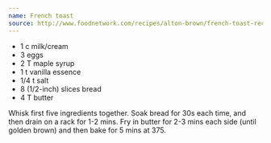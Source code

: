 ```yaml
---
name: French toast
source: http://www.foodnetwork.com/recipes/alton-brown/french-toast-recipe/index.html
---
```


* 1 c milk/cream
* 3 eggs
* 2 T maple syrup
* 1 t vanilla essence
* 1/4 t salt
* 8 (1/2-inch) slices bread
* 4 T butter

Whisk first five ingredients together.  Soak bread for 30s each time, and then drain on a rack for 1-2 mins.  Fry in butter for 2-3 mins each side (until golden brown) and then bake for 5 mins at 375.

